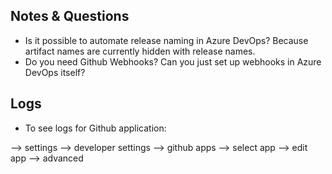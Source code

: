 ## Notes & Questions

- Is it possible to automate release naming in Azure DevOps? Because artifact names are currently hidden with release names. 
- Do you need Github Webhooks? Can you just set up webhooks in Azure DevOps itself?

## Logs

- To see logs for Github application:

--> settings
--> developer settings
--> github apps
--> select app
--> edit app
--> advanced
